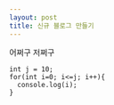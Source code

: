 ```yaml
---
layout: post
title: 신규 블로그 만들기
---
```



어쩌구 저쩌구

```
int j = 10;
for(int i=0; i<=j; i++){
  console.log(i);
}
```


